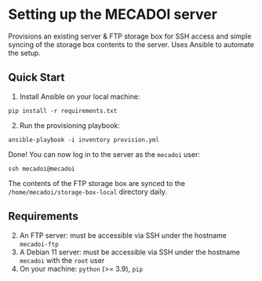 # Setting up the MECADOI server

Provisions an existing server & FTP storage box for SSH access and simple syncing of the storage box contents to the server. Uses Ansible to automate the setup.
## Quick Start

1. Install Ansible on your local machine:

```
pip install -r requirements.txt
```

2. Run the provisioning playbook:

```
ansible-playbook -i inventory provision.yml
```

Done! You can now log in to the server as the `mecadoi` user:

```
ssh mecadoi@mecadoi
```

The contents of the FTP storage box are synced to the `/home/mecadoi/storage-box-local` directory daily.

## Requirements

2. An FTP server: must be accessible via SSH under the hostname `mecadoi-ftp`
1. A Debian 11 server: must be accessible via SSH under the hostname `mecadoi` with the `root` user
3. On your machine: `python` (>= 3.9), `pip`